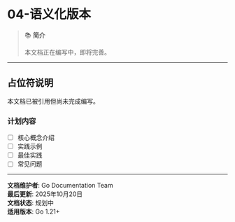 ﻿# 04-语义化版本

> 📚 **简介**
>
> 本文档正在编写中，即将完善。

---

## 占位符说明

本文档已被引用但尚未完成编写。

### 计划内容

- [ ] 核心概念介绍
- [ ] 实践示例
- [ ] 最佳实践
- [ ] 常见问题

---

**文档维护者**: Go Documentation Team  
**最后更新**: 2025年10月20日  
**文档状态**: 规划中  
**适用版本**: Go 1.21+
